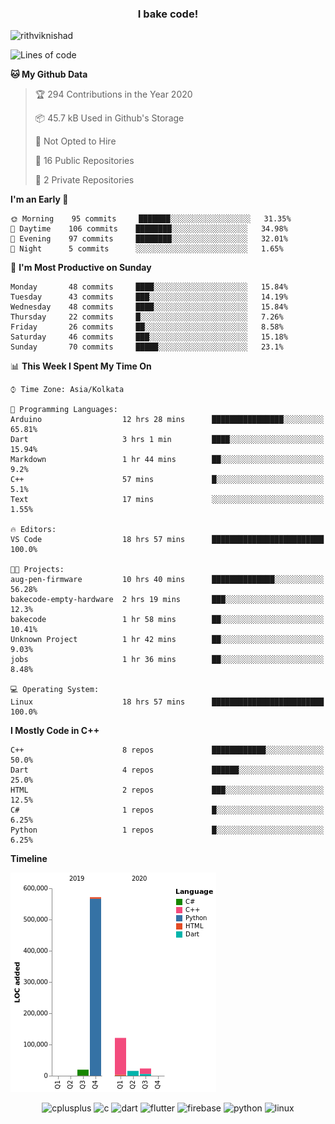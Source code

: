 <h3 align="center">I bake code!</h3>

<p align="left"> <img src="https://komarev.com/ghpvc/?username=rithviknishad" alt="rithviknishad" /> </p>

<!--START_SECTION:waka-->
![Lines of code](https://img.shields.io/badge/From%20Hello%20World%20I%27ve%20Written-23.2%20million%20lines%20of%20code-blue)

**🐱 My Github Data** 

> 🏆 294 Contributions in the Year 2020
 > 
> 📦 45.7 kB Used in Github's Storage 
 > 
> 🚫 Not Opted to Hire
 > 
> 📜 16 Public Repositories
 > 
> 🔑 2 Private Repositories 

**I'm an Early 🐤** 

```text
🌞 Morning    95 commits     ███████░░░░░░░░░░░░░░░░░░   31.35% 
🌆 Daytime    106 commits    ████████░░░░░░░░░░░░░░░░░   34.98% 
🌃 Evening    97 commits     ████████░░░░░░░░░░░░░░░░░   32.01% 
🌙 Night      5 commits      ░░░░░░░░░░░░░░░░░░░░░░░░░   1.65%

```
📅 **I'm Most Productive on Sunday** 

```text
Monday       48 commits     ████░░░░░░░░░░░░░░░░░░░░░   15.84% 
Tuesday      43 commits     ███░░░░░░░░░░░░░░░░░░░░░░   14.19% 
Wednesday    48 commits     ████░░░░░░░░░░░░░░░░░░░░░   15.84% 
Thursday     22 commits     █░░░░░░░░░░░░░░░░░░░░░░░░   7.26% 
Friday       26 commits     ██░░░░░░░░░░░░░░░░░░░░░░░   8.58% 
Saturday     46 commits     ███░░░░░░░░░░░░░░░░░░░░░░   15.18% 
Sunday       70 commits     █████░░░░░░░░░░░░░░░░░░░░   23.1%

```


📊 **This Week I Spent My Time On** 

```text
⌚︎ Time Zone: Asia/Kolkata

💬 Programming Languages: 
Arduino                  12 hrs 28 mins      ████████████████░░░░░░░░░   65.81% 
Dart                     3 hrs 1 min         ████░░░░░░░░░░░░░░░░░░░░░   15.94% 
Markdown                 1 hr 44 mins        ██░░░░░░░░░░░░░░░░░░░░░░░   9.2% 
C++                      57 mins             █░░░░░░░░░░░░░░░░░░░░░░░░   5.1% 
Text                     17 mins             ░░░░░░░░░░░░░░░░░░░░░░░░░   1.55%

🔥 Editors: 
VS Code                  18 hrs 57 mins      █████████████████████████   100.0%

🐱‍💻 Projects: 
aug-pen-firmware         10 hrs 40 mins      ██████████████░░░░░░░░░░░   56.28% 
bakecode-empty-hardware  2 hrs 19 mins       ███░░░░░░░░░░░░░░░░░░░░░░   12.3% 
bakecode                 1 hr 58 mins        ██░░░░░░░░░░░░░░░░░░░░░░░   10.41% 
Unknown Project          1 hr 42 mins        ██░░░░░░░░░░░░░░░░░░░░░░░   9.03% 
jobs                     1 hr 36 mins        ██░░░░░░░░░░░░░░░░░░░░░░░   8.48%

💻 Operating System: 
Linux                    18 hrs 57 mins      █████████████████████████   100.0%

```

**I Mostly Code in C++** 

```text
C++                      8 repos             ████████████░░░░░░░░░░░░░   50.0% 
Dart                     4 repos             ██████░░░░░░░░░░░░░░░░░░░   25.0% 
HTML                     2 repos             ███░░░░░░░░░░░░░░░░░░░░░░   12.5% 
C#                       1 repos             █░░░░░░░░░░░░░░░░░░░░░░░░   6.25% 
Python                   1 repos             █░░░░░░░░░░░░░░░░░░░░░░░░   6.25%

```


**Timeline**

![Chart not found](https://github.com/rithviknishad/rithviknishad/blob/master/charts/bar_graph.png) 


<!--END_SECTION:waka-->

<p align="center">
  <img src="https://devicons.github.io/devicon/devicon.git/icons/cplusplus/cplusplus-original.svg" alt="cplusplus" width="30" height="30"/>
  <img src="https://devicons.github.io/devicon/devicon.git/icons/c/c-original.svg" alt="c" width="30" height="30"/>
  <img src="https://www.vectorlogo.zone/logos/dartlang/dartlang-icon.svg" alt="dart" width="30" height="30"/>
  <img src="https://www.vectorlogo.zone/logos/flutterio/flutterio-icon.svg" alt="flutter" width="30" height="30"/> 
  <img src="https://www.vectorlogo.zone/logos/firebase/firebase-icon.svg" alt="firebase" width="30" height="30"/> 
  <img src="https://devicons.github.io/devicon/devicon.git/icons/python/python-original.svg" alt="python" width="30" height="30"/> 
  <img src="https://devicons.github.io/devicon/devicon.git/icons/linux/linux-original.svg" alt="linux" width="30" height="30"/> 
</p>

